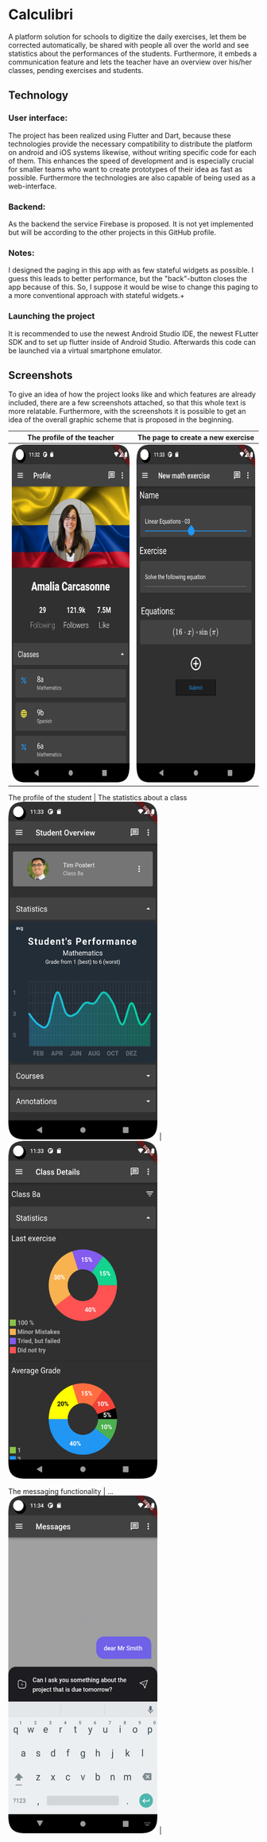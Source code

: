 # Calculibri

A platform solution for schools to digitize the daily exercises, let them be corrected automatically,
be shared with people all over the world and see statistics about the performances of the students.
Furthermore, it embeds a communication feature and lets the teacher have an overview over his/her
classes, pending exercises and students.

## Technology

### User interface:
The project has been realized using Flutter and Dart, because these
technologies provide the necessary compatibility to distribute the
platform on android and iOS systems likewise, without writing specific
code for each of them. This enhances the speed of development and is
especially crucial for smaller teams who want to create prototypes of their
idea as fast as possible. Furthermore the technologies are also capable of
being used as a web-interface.

### Backend:
As the backend the service Firebase is proposed. It is not yet implemented but will be
according to the other projects in this GitHub profile.

### Notes:
I designed the paging in this app with as few stateful widgets as possible. I guess this leads to
better performance, but the "back"-button closes the app because of this. So, I suppose it would be
wise to change this paging to a more conventional approach with stateful widgets.+

### Launching the project
It is recommended to use the newest Android Studio IDE, the newest FLutter SDK and to
set up flutter inside of Android Studio. Afterwards this code can be launched via a
virtual smartphone emulator.

## Screenshots
To give an idea of how the project looks like and which features are already included, there
are a few screenshots attached, so that this whole text is more relatable. Furthermore, with
the screenshots it is possible to get an idea of the overall graphic scheme that is proposed
in the beginning.

The profile of the teacher            |  The page to create a new exercise
:-------------------------:|:-------------------------:
<img src="https://github.com/Gauerdia/Calculibri/blob/master/assets/screenshots/profile_teacher_1.png?raw=true" width="300" height="680">  |  <img src="https://github.com/Gauerdia/Calculibri/blob/master/assets/screenshots/exercise_1.png?raw=true" width="300" height="680">

The profile of the student         |  The statistics about a class
<img src="https://github.com/Gauerdia/Calculibri/blob/master/assets/screenshots/student_1.png?raw=true" width="300" height="680">  |  <img src="https://github.com/Gauerdia/Calculibri/blob/master/assets/screenshots/statistics_1.png?raw=true" width="300" height="680">

The messaging functionality         |  ...
<img src="https://github.com/Gauerdia/Calculibri/blob/master/assets/screenshots/messages_1.png?raw=true" width="300" height="680">  |  